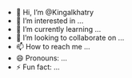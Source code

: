 - 👋 Hi, I’m @Kingalkhatry
- 👀 I’m interested in ...
- 🌱 I’m currently learning ...
- 💞️ I’m looking to collaborate on ...
- 📫 How to reach me ...
- 😄 Pronouns: ...
- ⚡ Fun fact: ...

<!---
Kingalkhatry/Kingalkhatry is a ✨ special ✨ repository because its `README.md` (this file) appears on your GitHub profile.
You can click the Preview link to take a look at your changes.
--->
